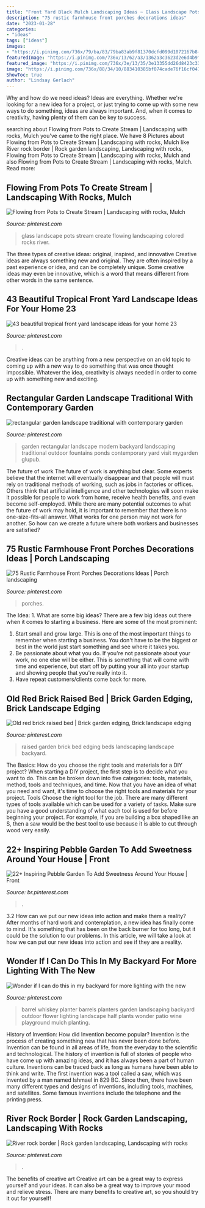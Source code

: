 ```yaml
---
title: "Front Yard Black Mulch Landscaping Ideas ~ Glass Landscape Pots Stream Create Flowing Landscaping Colored Rocks River"
description: "75 rustic farmhouse front porches decorations ideas"
date: "2023-01-28"
categories:
- "ideas"
tags: ["ideas"]
images:
- "https://i.pinimg.com/736x/79/ba/83/79ba83ab9f81370dcfd099d1072167b8--raised-beds-garden-projects.jpg"
featuredImage: "https://i.pinimg.com/736x/13/62/a3/1362a3c3623d2e6d4b9ff599a782e9e0.jpg"
featured_image: "https://i.pinimg.com/736x/3e/13/35/3e13355dd26d8423c33330f250c827a3.jpg"
image: "https://i.pinimg.com/736x/88/34/10/883410385bf074cade76f16cf041df83.jpg"
ShowToc: true
author: "Lindsay Gerlach"
---
```



Why and how do we need ideas?
Ideas are everything. Whether we're looking for a new idea for a project, or just trying to come up with some new ways to do something, ideas are always important. And, when it comes to creativity, having plenty of them can be key to success.

	

		
searching about Flowing from Pots to Create Stream | Landscaping with rocks, Mulch you've came to the right place. We have 8 Pictures about Flowing from Pots to Create Stream | Landscaping with rocks, Mulch like River rock border | Rock garden landscaping, Landscaping with rocks, Flowing from Pots to Create Stream | Landscaping with rocks, Mulch and also Flowing from Pots to Create Stream | Landscaping with rocks, Mulch. Read more:
		
    
## Flowing From Pots To Create Stream | Landscaping With Rocks, Mulch

<img loading=lazy src="https://i.pinimg.com/736x/fc/06/4c/fc064cc94866463d4b06e712dccc2dde.jpg" onerror="this.onerror=null;this.src='https://tse1.mm.bing.net/th?id=OIP.Cc0NkEKkF-ixHxmMZtE27gAAAA&amp;pid=15.1';" alt="Flowing from Pots to Create Stream | Landscaping with rocks, Mulch">

_Source: pinterest.com_

>glass landscape pots stream create flowing landscaping colored rocks river. 

	

The three types of creative ideas: original, inspired, and innovative
Creative ideas are always something new and original. They are often inspired by a past experience or idea, and can be completely unique. Some creative ideas may even be innovative, which is a word that means different from other words in the same sentence.

    
## 43 Beautiful Tropical Front Yard Landscape Ideas For Your Home 23

<img loading=lazy src="https://i.pinimg.com/736x/13/62/a3/1362a3c3623d2e6d4b9ff599a782e9e0.jpg" onerror="this.onerror=null;this.src='https://tse3.mm.bing.net/th?id=OIP.47lHOXLfvYhcwb66L_thPgHaJ3&amp;pid=15.1';" alt="43 beautiful tropical front yard landscape ideas for your home 23">

_Source: pinterest.com_

>. 

	

Creative ideas can be anything from a new perspective on an old topic to coming up with a new way to do something that was once thought impossible. Whatever the idea, creativity is always needed in order to come up with something new and exciting.

    
## Rectangular Garden Landscape Traditional With Contemporary Garden

<img loading=lazy src="https://i.pinimg.com/736x/88/34/10/883410385bf074cade76f16cf041df83.jpg" onerror="this.onerror=null;this.src='https://tse1.mm.bing.net/th?id=OIP.PR2QnnuM1dJ6rSvPSN6cpwHaLJ&amp;pid=15.1';" alt="rectangular garden landscape traditional with contemporary garden">

_Source: pinterest.com_

>garden rectangular landscape modern backyard landscaping traditional outdoor fountains ponds contemporary yard visit mygarden glupub. 

	

The future of work
The future of work is anything but clear. Some experts believe that the internet will eventually disappear and that people will must rely on traditional methods of working, such as jobs in factories or offices. Others think that artificial intelligence and other technologies will soon make it possible for people to work from home, receive health benefits, and even become self-employed. While there are many potential outcomes to what the future of work may hold, it is important to remember that there is no one-size-fits-all answer. What works for one person may not work for another. So how can we create a future where both workers and businesses are satisfied?

    
## 75 Rustic Farmhouse Front Porches Decorations Ideas | Porch Landscaping

<img loading=lazy src="https://i.pinimg.com/736x/e5/76/0d/e5760d248c65286ae7e781a1acb7fb70.jpg" onerror="this.onerror=null;this.src='https://tse1.mm.bing.net/th?id=OIP.wOoJ8-YF-MYS3SG5fIFK-wHaJ4&amp;pid=15.1';" alt="75 Rustic Farmhouse Front Porches Decorations Ideas | Porch landscaping">

_Source: pinterest.com_

>porches. 

	

The Idea: 1. What are some big ideas?
There are a few big ideas out there when it comes to starting a business. Here are some of the most prominent:
1. Start small and grow large. This is one of the most important things to remember when starting a business. You don't have to be the biggest or best in the world just start something and see where it takes you.
2. Be passionate about what you do. If you're not passionate about your work, no one else will be either. This is something that will come with time and experience, but start off by putting your all into your startup and showing people that you're really into it.
3. Have repeat customers/clients come back for more.

    
## Old Red Brick Raised Bed | Brick Garden Edging, Brick Landscape Edging

<img loading=lazy src="https://i.pinimg.com/736x/79/ba/83/79ba83ab9f81370dcfd099d1072167b8--raised-beds-garden-projects.jpg" onerror="this.onerror=null;this.src='https://tse4.mm.bing.net/th?id=OIP.RvMAgq5_Iz1eut2wxU7myAHaNF&amp;pid=15.1';" alt="Old red brick raised bed | Brick garden edging, Brick landscape edging">

_Source: pinterest.com_

>raised garden brick bed edging beds landscaping landscape backyard. 

	

The Basics: How do you choose the right tools and materials for a DIY project?
When starting a DIY project, the first step is to decide what you want to do. This can be broken down into five categories: tools, materials, method, tools and techniques, and time. Now that you have an idea of what you need and want, it's time to choose the right tools and materials for your project.
Tools
Choose the right tool for the job. There are many different types of tools available which can be used for a variety of tasks. Make sure you have a good understanding of what each tool is used for before beginning your project. For example, if you are building a box shaped like an S, then a saw would be the best tool to use because it is able to cut through wood very easily.

    
## 22+ Inspiring Pebble Garden To Add Sweetness Around Your House | Front

<img loading=lazy src="https://i.pinimg.com/736x/ef/42/c7/ef42c7341e447011a934c2edf76b56cc.jpg" onerror="this.onerror=null;this.src='https://tse1.mm.bing.net/th?id=OIP.sluCVLWi6ywUaHLhof1augHaLJ&amp;pid=15.1';" alt="22+ Inspiring Pebble Garden To Add Sweetness Around Your House | Front">

_Source: br.pinterest.com_

>. 

	

3.2 How can we put our new ideas into action and make them a reality?
After months of hard work and contemplation, a new idea has finally come to mind. It's something that has been on the back burner for too long, but it could be the solution to our problems. In this article, we will take a look at how we can put our new ideas into action and see if they are a reality.

    
## Wonder If I Can Do This In My Backyard For More Lighting With The New

<img loading=lazy src="https://i.pinimg.com/736x/3e/13/35/3e13355dd26d8423c33330f250c827a3.jpg" onerror="this.onerror=null;this.src='https://tse3.mm.bing.net/th?id=OIP.A1uKB5X4Eq0_24kJCLPRqAHaJ6&amp;pid=15.1';" alt="Wonder if I can do this in my backyard for more lighting with the new">

_Source: pinterest.com_

>barrel whiskey planter barrels planters garden landscaping backyard outdoor flower lighting landscape half plants wonder patio wine playground mulch planting. 

	

History of Invention: How did Invention become popular?
Invention is the process of creating something new that has never been done before. Invention can be found in all areas of life, from the everyday to the scientific and technological. The history of invention is full of stories of people who have come up with amazing ideas, and it has always been a part of human culture. Inventions can be traced back as long as humans have been able to think and write. The first invention was a tool called a saw, which was invented by a man named Ishmael in 829 BC. Since then, there have been many different types and designs of inventions, including tools, machines, and satellites. Some famous inventions include the telephone and the printing press.

    
## River Rock Border | Rock Garden Landscaping, Landscaping With Rocks

<img loading=lazy src="https://i.pinimg.com/736x/70/41/aa/7041aa44345dae90f7b51b2a538212b1.jpg" onerror="this.onerror=null;this.src='https://tse3.mm.bing.net/th?id=OIP.Y9wQYhYkyq6GRn6SF0V7kgHaPN&amp;pid=15.1';" alt="River rock border | Rock garden landscaping, Landscaping with rocks">

_Source: pinterest.com_

>. 

	

The benefits of creative art
Creative art can be a great way to express yourself and your ideas. It can also be a great way to improve your mood and relieve stress. There are many benefits to creative art, so you should try it out for yourself!

